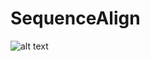 # SequenceAlign
![alt text](https://github.com/IlyinVyacheslav/SequenceAlign/blob/main/BioProject/%D0%B7%D0%B0%D0%B4%D0%B0%D0%BD%D0%B8%D0%B5.jpg)
